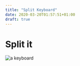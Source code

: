 ```yaml
---
title: "Split Keyboard"
date: 2020-03-20T01:57:51+01:00
draft: true
---
```

# Split it

![a keyboard](images/rozsda.jpg)
